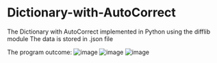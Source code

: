 # Dictionary-with-AutoCorrect
The Dictionary with AutoCorrect implemented in Python using the difflib module
The data is stored in .json file

The program outcome:
![image](https://user-images.githubusercontent.com/96448777/158035712-53b02838-0688-4e41-b24a-33e4ef756de7.png)
![image](https://user-images.githubusercontent.com/96448777/158035744-37b5ae1d-33ca-419c-b6ba-cc8159724bec.png)
![image](https://user-images.githubusercontent.com/96448777/158035761-99e4b293-6565-4494-bb3a-5f3ef2a0bf60.png)

